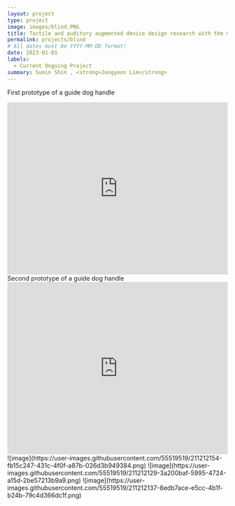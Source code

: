 ```yaml
---
layout: project
type: project
image: images/blind.PNG
title: Tactile and auditory augmented device design research with the motif of a guide dog for the visually impaired 
permalink: projects/blind
# All dates must be YYYY-MM-DD format!
date: 2023-01-01
labels:
  - Current Ongoing Project
summary: Sumin Shin , <strong>Jongyoon Lim</strong>
---
```

First prototype of a guide dog handle
<iframe width="100%" height="394" src="https://www.youtube.com/embed/bezykiAVywY" title="YouTube video player" frameborder="0" allow="accelerometer; autoplay; clipboard-write; encrypted-media; gyroscope; picture-in-picture" allowfullscreen></iframe>
Second prototype of a guide dog handle
<iframe width="100%" height="394" src="https://www.youtube.com/embed/qpx9gIWPTao" title="YouTube video player" frameborder="0" allow="accelerometer; autoplay; clipboard-write; encrypted-media; gyroscope; picture-in-picture" allowfullscreen></iframe>
![image](https://user-images.githubusercontent.com/55519519/211212154-fb15c247-431c-4f0f-a87b-026d3b949384.png)
![image](https://user-images.githubusercontent.com/55519519/211212129-3a200baf-5995-4724-a15d-2be57213b9a9.png)
![image](https://user-images.githubusercontent.com/55519519/211212137-8edb7ace-e5cc-4b1f-b24b-79c4d366dc1f.png)
